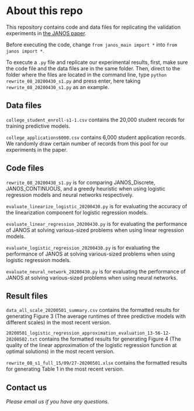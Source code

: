 # About this repo
This repository contains code and data files for replicating the validation experiments in [the JANOS paper](https://arxiv.org/abs/1911.09461).

Before executing the code, change `from janos_main import *` into `from janos import *`.

To execute a `.py` file and replicate our experimental results, first, make sure the code file and the data files are in the same folder. Then, direct to the folder where the files are located in the command line, type `python rewrite_08_20200430_s1.py` and press enter, here taking `rewrite_08_20200430_s1.py` as an example.

## Data files
`college_student_enroll-s1-1.csv` contains the 20,000 student records for training predictive models.

`college_applications6000.csv` contains 6,000 student application records. We randomly draw certain number of records from this pool for our experiments in the paper.


## Code files

`rewrite_08_20200430_s1.py` is for comparing JANOS_Discrete, JANOS_CONTINUOUS, and a greedy heuristic when using logistic regression models and neural networks respectively.

`evaluate_linearize_logistic_20200430.py` is for evaluating the accuracy of the linearization component for logistic regression models.

`evaluate_linear_regression_20200430.py` is for evaluating the performance of JANOS at solving various-sized problems when using linear regression models.

`evaluate_logistic_regression_20200430.py` is for evaluating the performance of JANOS at solving various-sized problems when using logistic regression models.

`evaluate_neural_network_20200430.py` is for evaluating the performance of JANOS at solving various-sized problems when using neural networks.

## Result files

`data_all_scale_20200501_summary.csv` contains the formatted results for generating Figure 3 (The average runtimes of three predictive models with different scales) in the most recent version.

`20200501_logistic_regression_approximation_evaluation_13-56-12-20200502.txt` contains the formatted results for generating Figure 4 (The quality of the linear approximation of the logistic regression function at optimal solutions) in the most recent version.

`rewrite_08_s1_full_15/09/27-20200501.xlsx` contains the formatted results for generating Table 1 in the most recent version.



## Contact us

_Please email us if you have any questions._
